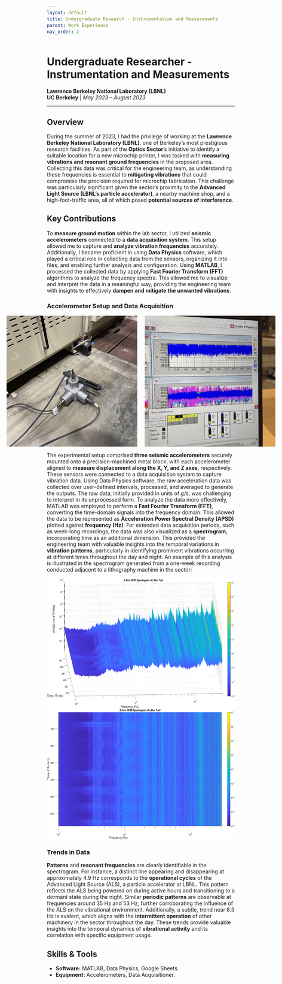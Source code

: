 ```yaml
---
layout: default
title: Undergraduate Research - Instrumentation and Measurements
parent: Work Experience
nav_order: 2
---
```


# Undergraduate Researcher - Instrumentation and Measurements
**Lawrence Berkeley National Laboratory (LBNL)**  
**UC Berkeley** | *May 2023 – August 2023*

---

## Overview  
During the summer of 2023, I had the privilege of working at the **Lawrence Berkeley National Laboratory (LBNL)**, one of Berkeley’s most prestigious research facilities. As part of the **Optics Sector**’s initiative to identify a suitable location for a new microchip printer, I was tasked with **measuring vibrations and resonant ground frequencies** in the proposed area. Collecting this data was critical for the engineering team, as understanding these frequencies is essential to **mitigating vibrations** that could compromise the precision required for microchip fabrication. This challenge was particularly significant given the sector’s proximity to the **Advanced Light Source (LBNL’s particle accelerator)**, a nearby machine shop, and a high-foot-traffic area, all of which posed **potential sources of interference**.

## Key Contributions 
To **measure ground motion** within the lab sector, I utilized **seismic accelerometers** connected to a **data acquisition system**. This setup allowed me to capture and **analyze vibration frequencies** accurately. Additionally, I became proficient in using **Data Physics** software, which played a critical role in collecting data from the sensors, organizing it into files, and enabling further analysis and configuration. Using **MATLAB**, I processed the collected data by applying **Fast Fourier Transform (FFT)** algorithms to analyze the frequency spectra. This allowed me to visualize and interpret the data in a meaningful way, providing the engineering team with insights to effectively **dampen and mitigate the unwanted vibrations**. 

### Accelerometer Setup and Data Acquisition
<div style="display: flex; justify-content: center; gap: 20px;">
  <img src="assets/accelerometers.jpg" alt="accelerometers" style="height: 350px; width: auto;">
  <img src="assets/dataphysics.jpg" alt="data physics" style="height: 350px; width: auto;">
</div>

The experimental setup comprised **three seismic accelerometers** securely mounted onto a precision-machined metal block, with each accelerometer aligned to **measure displacement along the X, Y, and Z axes**, respectively. These sensors were connected to a data acquisition system to capture vibration data. Using Data Physics software, the raw acceleration data was collected over user-defined intervals, processed, and averaged to generate the outputs. The raw data, initially provided in units of *g/s*, was challenging to interpret in its unprocessed form. To analyze the data more effectively, MATLAB was employed to perform a **Fast Fourier Transform (FFT)**, converting the time-domain signals into the frequency domain. This allowed the data to be represented as **Acceleration Power Spectral Density (APSD)** plotted against **frequency (Hz)**. For extended data acquisition periods, such as week-long recordings, the data was also visualized as a **spectrogram**, incorporating time as an additional dimension. This provided the engineering team with valuable insights into the temporal variations in **vibration patterns**, particularly in identifying prominent vibrations occurring at different times throughout the day and night. An example of this analysis is illustrated in the spectrogram generated from a one-week recording conducted adjacent to a lithography machine in the sector:

<div style="display: flex; justify-content: center; gap: 20px;">
  <img src="assets/spectrogram3D.png" alt="spectrogram3D" style="height: 350px; width: auto;">
</div>

<div style="display: flex; justify-content: center; gap: 20px;">
  <img src="assets/spectrogram2D.png" alt="spectrogram2D" style="height: 350px; width: auto;">
</div>

### Trends in Data
**Patterns** and **resonant frequencies** are clearly identifiable in the spectrogram. For instance, a distinct line appearing and disappearing at approximately 4.9 Hz corresponds to the **operational cycles** of the Advanced Light Source (ALS), a particle accelerator at LBNL. This pattern reflects the ALS being powered on during active hours and transitioning to a dormant state during the night. Similar **periodic patterns** are observable at frequencies around 35 Hz and 53 Hz, further corroborating the influence of the ALS on the vibrational environment. Additionally, a subtle, trend near 8.3 Hz is evident, which aligns with the **intermittent operation** of other machinery in the sector throughout the day. These trends provide valuable insights into the temporal dynamics of **vibrational activity** and its correlation with specific equipment usage.

## Skills & Tools  
- **Software:** MATLAB, Data Physics, Google Sheets.
- **Equipment:** Accelerometers, Data Acquisitioner.